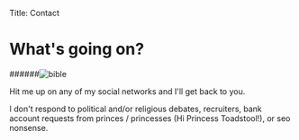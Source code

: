 Title: Contact

# What's going on?

######![bible](//s3.amazonaws.com/rsadwick/img/perry.jpg)

Hit me up on any of my social networks and I'll get back to you.

I don't respond to political and/or religious debates, recruiters, bank account requests from princes / princesses (Hi Princess Toadstool!), or seo nonsense.